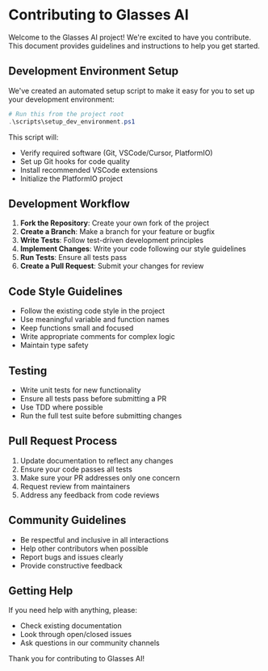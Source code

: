 # Contributing to Glasses AI

Welcome to the Glasses AI project! We're excited to have you contribute. This document provides guidelines and instructions to help you get started.

## Development Environment Setup

We've created an automated setup script to make it easy for you to set up your development environment:

```powershell
# Run this from the project root
.\scripts\setup_dev_environment.ps1
```

This script will:
- Verify required software (Git, VSCode/Cursor, PlatformIO)
- Set up Git hooks for code quality
- Install recommended VSCode extensions
- Initialize the PlatformIO project

## Development Workflow

1. **Fork the Repository**: Create your own fork of the project
2. **Create a Branch**: Make a branch for your feature or bugfix
3. **Write Tests**: Follow test-driven development principles
4. **Implement Changes**: Write your code following our style guidelines
5. **Run Tests**: Ensure all tests pass
6. **Create a Pull Request**: Submit your changes for review

## Code Style Guidelines

- Follow the existing code style in the project
- Use meaningful variable and function names
- Keep functions small and focused
- Write appropriate comments for complex logic
- Maintain type safety

## Testing

- Write unit tests for new functionality
- Ensure all tests pass before submitting a PR
- Use TDD where possible
- Run the full test suite before submitting changes

## Pull Request Process

1. Update documentation to reflect any changes
2. Ensure your code passes all tests
3. Make sure your PR addresses only one concern
4. Request review from maintainers
5. Address any feedback from code reviews

## Community Guidelines

- Be respectful and inclusive in all interactions
- Help other contributors when possible
- Report bugs and issues clearly
- Provide constructive feedback

## Getting Help

If you need help with anything, please:
- Check existing documentation
- Look through open/closed issues
- Ask questions in our community channels

Thank you for contributing to Glasses AI! 